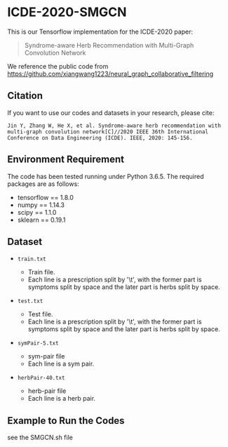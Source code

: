 # ICDE-2020-SMGCN

This is our Tensorflow implementation for the ICDE-2020 paper:
>Syndrome-aware Herb Recommendation with Multi-Graph Convolution Network

We reference the public code from https://github.com/xiangwang1223/neural_graph_collaborative_filtering

## Citation 
If you want to use our codes and datasets in your research, please cite:
```
Jin Y, Zhang W, He X, et al. Syndrome-aware herb recommendation with multi-graph convolution network[C]//2020 IEEE 36th International Conference on Data Engineering (ICDE). IEEE, 2020: 145-156.
```
## Environment Requirement
The code has been tested running under Python 3.6.5. The required packages are as follows:
* tensorflow == 1.8.0
* numpy == 1.14.3
* scipy == 1.1.0
* sklearn == 0.19.1


 
## Dataset
 
* `train.txt`
  * Train file.
  * Each line is a prescription split by  '\t', with the former part is symptoms split by space and the later part is herbs split by space.
  
* `test.txt`
  * Test file.
  * Each line is a prescription split by  '\t', with the former part is symptoms split by space and the later part is herbs split by space.
 
* `symPair-5.txt`
  * sym-pair file
  * Each line is a sym pair.
  
* `herbPair-40.txt`
  * herb-pair file
  * Each line is a herb pair.
 
## Example to Run the Codes
see the SMGCN.sh file  
